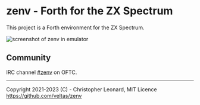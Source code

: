 zenv - Forth for the ZX Spectrum
================================

This project is a Forth environment for the ZX Spectrum.

![screenshot of zenv in emulator](https://i.imgur.com/trGIH86.png)

Community
---------

IRC channel [#zenv](https://webchat.oftc.net/?channels=#zenv) on OFTC.

--------------------------------------------------------------------------------

Copyright 2021-2023 (C) - Christopher Leonard, MIT Licence  
https://github.com/veltas/zenv

